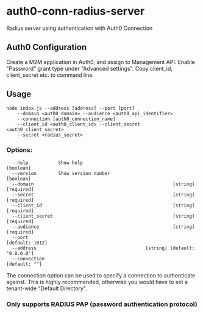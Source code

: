 # auth0-conn-radius-server
Radius server using authentication with Auth0 Connection

## Auth0 Configuration
Create a M2M application in Auth0, and assign to Management API.
Enable "Password" grant type under "Advanced settings".
Copy client_id, client_secret etc. to command line.


## Usage

    node index.js --address [address] --port [port]
        --domain <auth0_domain> --audience <auth0_api_identifier> 
        --connection [auth0_connection_name] 
        --client_id <auth0_client_id> --client_secret <auth0_client_secret> 
        --secret <radius_secret>

### Options:
      --help           Show help                                           [boolean]
      --version        Show version number                                 [boolean]
      --domain                                                   [string] [required]
      --secret                                                   [string] [required]
      --client_id                                                [string] [required]
      --client_secret                                            [string] [required]
      --audience                                                 [string] [required]
      --port                                                         [default: 1812]
      --address                                        [string] [default: "0.0.0.0"]
      --connection                                                     [default: ""]

The connection option can be used to specify a connection to authenticate against. This is highly recommended, otherwise you would have to set a tenant-wide "Default Directory".

### Only supports RADIUS PAP (password authentication protocol)
